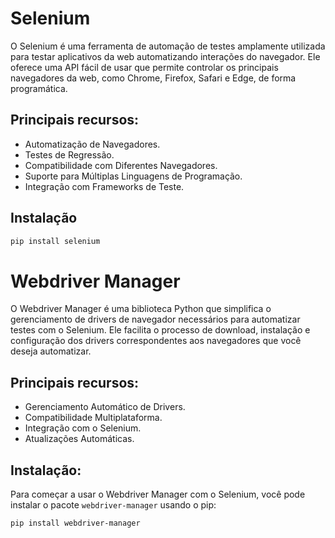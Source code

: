 # Selenium


O Selenium é uma ferramenta de automação de testes amplamente utilizada para testar aplicativos da web automatizando interações do navegador. Ele oferece uma API fácil de usar que permite controlar os principais navegadores da web, como Chrome, Firefox, Safari e Edge, de forma programática.

## Principais recursos:

- Automatização de Navegadores.
- Testes de Regressão.
- Compatibilidade com Diferentes Navegadores.
- Suporte para Múltiplas Linguagens de Programação.
- Integração com Frameworks de Teste.


## Instalação

```bash
pip install selenium
```


# Webdriver Manager

O Webdriver Manager é uma biblioteca Python que simplifica o gerenciamento de drivers de navegador necessários para automatizar testes com o Selenium. Ele facilita o processo de download, instalação e configuração dos drivers correspondentes aos navegadores que você deseja automatizar.

## Principais recursos:

- Gerenciamento Automático de Drivers.
- Compatibilidade Multiplataforma.
- Integração com o Selenium.
- Atualizações Automáticas.

## Instalação:

Para começar a usar o Webdriver Manager com o Selenium, você pode instalar o pacote `webdriver-manager` usando o pip:

```bash
pip install webdriver-manager
